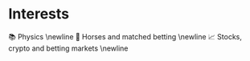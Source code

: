 # Interests

📚 Physics \newline
🐎 Horses and matched betting \newline
📈 Stocks, crypto and betting markets \newline

